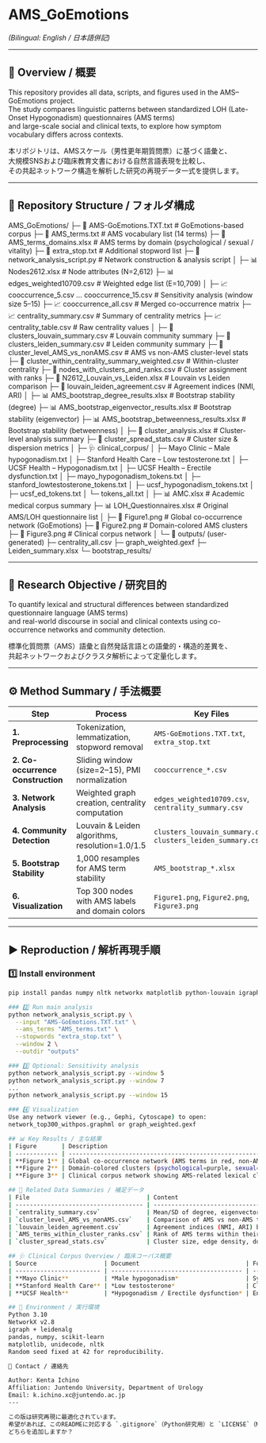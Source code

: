 # AMS_GoEmotions  
*(Bilingual: English / 日本語併記)*  

---

## 📘 Overview / 概要  

This repository provides all data, scripts, and figures used in the AMS–GoEmotions project.  
The study compares linguistic patterns between standardized LOH (Late-Onset Hypogonadism) questionnaires (AMS terms)  
and large-scale social and clinical texts, to explore how symptom vocabulary differs across contexts.  

本リポジトリは、AMSスケール（男性更年期質問票）に基づく語彙と、  
大規模SNSおよび臨床教育文書における自然言語表現を比較し、  
その共起ネットワーク構造を解析した研究の再現データ一式を提供します。  

---

## 📂 Repository Structure / フォルダ構成  

AMS_GoEmotions/
├─ 📄 AMS-GoEmotions.TXT.txt # GoEmotions-based corpus
├─ 📄 AMS_terms.txt # AMS vocabulary list (14 terms)
├─ 📄 AMS_terms_domains.xlsx # AMS terms by domain (psychological / sexual / vitality)
├─ 📄 extra_stop.txt # Additional stopword list
├─ 📄 network_analysis_script.py # Network construction & analysis script
│
├─ 📊 Nodes2612.xlsx # Node attributes (N=2,612)
├─ 📊 edges_weighted10709.csv # Weighted edge list (E=10,709)
│
├─ 📈 cooccurrence_5.csv ... cooccurrence_15.csv # Sensitivity analysis (window size 5–15)
├─ 📈 cooccurrence_all.csv # Merged co-occurrence matrix
├─ 📈 centrality_summary.csv # Summary of centrality metrics
├─ 📈 centrality_table.csv # Raw centrality values
│
├─ 📑 clusters_louvain_summary.csv # Louvain community summary
├─ 📑 clusters_leiden_summary.csv # Leiden community summary
├─ 📑 cluster_level_AMS_vs_nonAMS.csv # AMS vs non-AMS cluster-level stats
├─ 📑 cluster_within_centrality_summary_weighted.csv # Within-cluster centrality
├─ 📑 nodes_with_clusters_and_ranks.csv # Cluster assignment with ranks
├─ 📑 N2612_Louvain_vs_Leiden.xlsx # Louvain vs Leiden comparison
├─ 📑 louvain_leiden_agreement.csv # Agreement indices (NMI, ARI)
│
├─ 📊 AMS_bootstrap_degree_results.xlsx # Bootstrap stability (degree)
├─ 📊 AMS_bootstrap_eigenvector_results.xlsx # Bootstrap stability (eigenvector)
├─ 📊 AMS_bootstrap_betweenness_results.xlsx # Bootstrap stability (betweenness)
│
├─ 🧠 cluster_analysis.xlsx # Cluster-level analysis summary
├─ 🧠 cluster_spread_stats.csv # Cluster size & dispersion metrics
│
├─ 🩺 clinical_corpus/
│ ├─ Mayo Clinic – Male hypogonadism.txt
│ ├─ Stanford Health Care – Low testosterone.txt
│ ├─ UCSF Health – Hypogonadism.txt
│ ├─ UCSF Health – Erectile dysfunction.txt
│ ├─ mayo_hypogonadism_tokens.txt
│ ├─ stanford_lowtestosterone_tokens.txt
│ ├─ ucsf_hypogonadism_tokens.txt
│ ├─ ucsf_ed_tokens.txt
│ └─ tokens_all.txt
│
├─ 📊 AMC.xlsx # Academic medical corpus summary
├─ 📊 LOH_Questionnaires.xlsx # Original AMS/LOH questionnaire list
│
├─ 🎨 Figure1.png # Global co-occurrence network (GoEmotions)
├─ 🎨 Figure2.png # Domain-colored AMS clusters
├─ 🎨 Figure3.png # Clinical corpus network
│
└─ 📁 outputs/ (user-generated)
├─ centrality_all.csv
├─ graph_weighted.gexf
├─ Leiden_summary.xlsx
└─ bootstrap_results/

---

## 🧠 Research Objective / 研究目的  

To quantify lexical and structural differences between standardized questionnaire language (AMS terms)  
and real-world discourse in social and clinical contexts using co-occurrence networks and community detection.  

標準化質問票（AMS）語彙と自然発話言語との語彙的・構造的差異を、  
共起ネットワークおよびクラスタ解析によって定量化します。

---

## ⚙️ Method Summary / 手法概要  

| Step | Process | Key Files |
|------|----------|------------|
| **1. Preprocessing** | Tokenization, lemmatization, stopword removal | `AMS-GoEmotions.TXT.txt`, `extra_stop.txt` |
| **2. Co-occurrence Construction** | Sliding window (size=2–15), PMI normalization | `cooccurrence_*.csv` |
| **3. Network Analysis** | Weighted graph creation, centrality computation | `edges_weighted10709.csv`, `centrality_summary.csv` |
| **4. Community Detection** | Louvain & Leiden algorithms, resolution=1.0/1.5 | `clusters_louvain_summary.csv`, `clusters_leiden_summary.csv` |
| **5. Bootstrap Stability** | 1,000 resamples for AMS term stability | `AMS_bootstrap_*.xlsx` |
| **6. Visualization** | Top 300 nodes with AMS labels and domain colors | `Figure1.png`, `Figure2.png`, `Figure3.png` |

---

## ▶️ Reproduction / 解析再現手順  

### 1️⃣ Install environment
```bash
pip install pandas numpy nltk networkx matplotlib python-louvain igraph leidenalg unidecode scikit-learn

### 2️⃣ Run main analysis
python network_analysis_script.py \
  --input "AMS-GoEmotions.TXT.txt" \
  --ams_terms "AMS_terms.txt" \
  --stopwords "extra_stop.txt" \
  --window 2 \
  --outdir "outputs"

### 3️⃣ Optional: Sensitivity analysis
python network_analysis_script.py --window 5
python network_analysis_script.py --window 7
...
python network_analysis_script.py --window 15

### 4️⃣ Visualization
Use any network viewer (e.g., Gephi, Cytoscape) to open:
network_top300_withpos.graphml or graph_weighted.gexf

## 📊 Key Results / 主な結果
| Figure       | Description                                                                             |
| ------------ | --------------------------------------------------------------------------------------- |
| **Figure 1** | Global co-occurrence network (AMS terms in red, non-AMS in blue).                       |
| **Figure 2** | Domain-colored clusters (psychological=purple, sexual=orange, vitality/physical=green). |
| **Figure 3** | Clinical corpus network showing AMS-related lexical clusters in educational texts.      |

## 🧩 Related Data Summaries / 補足データ
| File                                 | Content                                                 |
| ------------------------------------ | ------------------------------------------------------- |
| `centrality_summary.csv`             | Mean/SD of degree, eigenvector, betweenness             |
| `cluster_level_AMS_vs_nonAMS.csv`    | Comparison of AMS vs non-AMS terms within clusters      |
| `louvain_leiden_agreement.csv`       | Agreement indices (NMI, ARI) between clustering methods |
| `AMS_terms_within_cluster_ranks.csv` | Rank of AMS terms within their communities              |
| `cluster_spread_stats.csv`           | Cluster size, edge density, domain dispersion           |

## 🩺 Clinical Corpus Overview / 臨床コーパス概要
| Source                   | Document                              | Focus                                           |
| ------------------------ | ------------------------------------- | ----------------------------------------------- |
| **Mayo Clinic**          | *Male hypogonadism*                   | Symptoms, causes, treatment overview            |
| **Stanford Health Care** | *Low testosterone*                    | Clinical overview and endocrine/urology context |
| **UCSF Health**          | *Hypogonadism / Erectile dysfunction* | Endocrine and urologic patient education texts  |

## 🧮 Environment / 実行環境
Python 3.10
NetworkX v2.8
igraph + leidenalg
pandas, numpy, scikit-learn
matplotlib, unidecode, nltk
Random seed fixed at 42 for reproducibility.

👤 Contact / 連絡先

Author: Kenta Ichino
Affiliation: Juntendo University, Department of Urology
Email: k.ichino.xc@juntendo.ac.jp
---

この版は研究再現に最適化されています。  
希望があれば、このREADMEに対応する `.gitignore`（Python研究用）と `LICENSE`（MITまたはCC-BY）も作成します。  
どちらを追加しますか？
